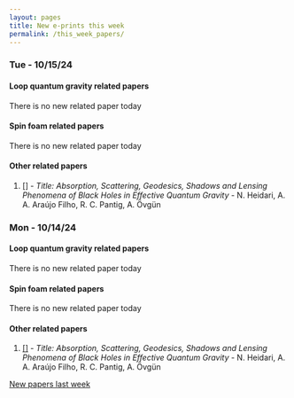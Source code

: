 ```yaml
---
layout: pages
title: New e-prints this week
permalink: /this_week_papers/
---
```




### Tue - 10/15/24

#### Loop quantum gravity related papers

There is no new related paper today 

#### Spin foam related papers

There is no new related paper today 



#### Other related papers

1. [[]](https://arxiv.org/abs/) - *Title:
          Absorption, Scattering, Geodesics, Shadows and Lensing Phenomena of Black Holes in Effective Quantum Gravity* - N. Heidari, A. A. Araújo Filho, R. C. Pantig, A. Övgün



### Mon - 10/14/24

#### Loop quantum gravity related papers

There is no new related paper today 

#### Spin foam related papers

There is no new related paper today 



#### Other related papers

1. [[]](https://arxiv.org/abs/) - *Title:
          Absorption, Scattering, Geodesics, Shadows and Lensing Phenomena of Black Holes in Effective Quantum Gravity* - N. Heidari, A. A. Araújo Filho, R. C. Pantig, A. Övgün






[New papers last week]({{site.url}}/archived/weekly/pre-prints/2024/10/14/archived_weekly_papers.html)